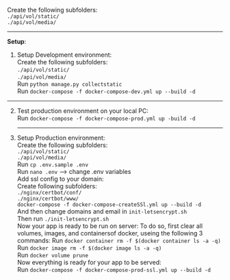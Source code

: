 Create the following subfolders: <br>
`./api/vol/static/` <br>
`./api/vol/media/`

<hr>

**Setup**:

1. Setup Development environment: <br>
   Create the following subfolders: <br>
   `./api/vol/static/` <br>
   `./api/vol/media/` <br>
   Run `python manage.py collectstatic` <br>
   Run `docker-compose -f docker-compose-dev.yml up --build -d` <br>

<hr>

2. Test production environment on your local PC: <br>
   Run `docker-compose -f docker-compose-prod.yml up -build -d` <hr>

3. Setup Production environment: <br>
   Create the following subfolders: <br>
   `./api/vol/static/` <br>
   `./api/vol/media/` <br>
   Run `cp .env.sample .env` <br>
   Run `nano .env` --> change .env variables <br>
   Add ssl config to your domain: <br>
   Create following subfolders: <br>
   `./nginx/certbot/conf/` <br>
   `./nginx/certbot/www/` <br>
   `docker-compose -f docker-compose-createSSl.yml up --build -d` <br>
   And then change domains and email in `init-letsencrypt.sh` <br>
   Then run `./init-letsencrypt.sh` <br>
   Now your app is ready to be run on server:
   To do so, first clear all volumes, images, and containersof docker, useing the following 3 commands:
   Run `docker container rm -f $(docker container ls -a -q)` <br>
   Run `docker image rm -f $(docker image ls -a -q)` <br>
   Run `docker volume prune` <br>
   Now everything is ready for your app to be served: <br>
   Run `docker-compose -f docker-compose-prod-ssl.yml up --build -d`
